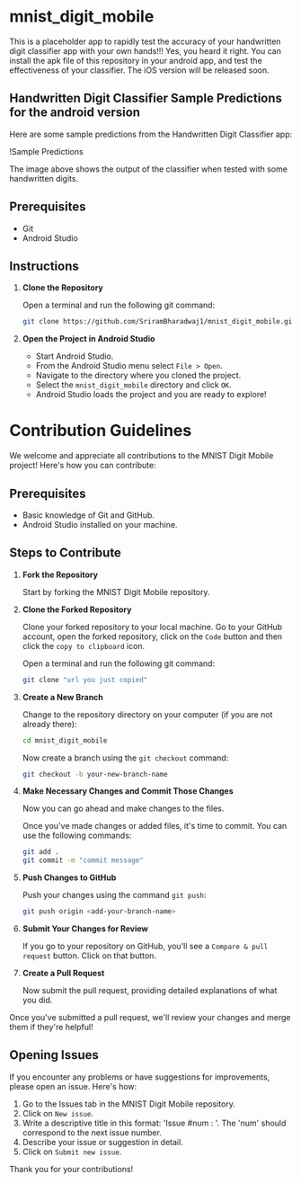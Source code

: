 # mnist_digit_mobile

This is a placeholder app to rapidly test the accuracy of your handwritten digit classifier app with your own hands!!!
Yes, you heard it right. You can install the apk file of this repository in your android app, and test the effectiveness of your classifier.
The iOS version will be released soon.

## Handwritten Digit Classifier Sample Predictions for the android version

Here are some sample predictions from the Handwritten Digit Classifier app:

!Sample Predictions

The image above shows the output of the classifier when tested with some handwritten digits.


## Prerequisites

- Git
- Android Studio

## Instructions

1. **Clone the Repository**

    Open a terminal and run the following git command:

    ```bash
    git clone https://github.com/SriramBharadwaj1/mnist_digit_mobile.git
    ```

2. **Open the Project in Android Studio**

    - Start Android Studio.
    - From the Android Studio menu select `File > Open`.
    - Navigate to the directory where you cloned the project.
    - Select the `mnist_digit_mobile` directory and click `OK`.
    - Android Studio loads the project and you are ready to explore!

# Contribution Guidelines

We welcome and appreciate all contributions to the MNIST Digit Mobile project! Here's how you can contribute:

## Prerequisites

- Basic knowledge of Git and GitHub.
- Android Studio installed on your machine.

## Steps to Contribute

1. **Fork the Repository**

    Start by forking the MNIST Digit Mobile repository.

2. **Clone the Forked Repository**

    Clone your forked repository to your local machine. Go to your GitHub account, open the forked repository, click on the `Code` button and then click the `copy to clipboard` icon.

    Open a terminal and run the following git command:

    ```bash
    git clone "url you just copied"
    ```

3. **Create a New Branch**

    Change to the repository directory on your computer (if you are not already there):

    ```bash
    cd mnist_digit_mobile
    ```

    Now create a branch using the `git checkout` command:

    ```bash
    git checkout -b your-new-branch-name
    ```

4. **Make Necessary Changes and Commit Those Changes**

    Now you can go ahead and make changes to the files.

    Once you've made changes or added files, it's time to commit. You can use the following commands:

    ```bash
    git add .
    git commit -m "commit message"
    ```

5. **Push Changes to GitHub**

    Push your changes using the command `git push`:

    ```bash
    git push origin <add-your-branch-name>
    ```

6. **Submit Your Changes for Review**

    If you go to your repository on GitHub, you'll see a `Compare & pull request` button. Click on that button.

7. **Create a Pull Request**

    Now submit the pull request, providing detailed explanations of what you did.

Once you've submitted a pull request, we'll review your changes and merge them if they're helpful!

## Opening Issues

If you encounter any problems or have suggestions for improvements, please open an issue. Here's how:

1. Go to the Issues tab in the MNIST Digit Mobile repository.
2. Click on `New issue`.
3. Write a descriptive title in this format: 'Issue #num : <the issue>'. The 'num' should correspond to the next issue number.
4. Describe your issue or suggestion in detail.
5. Click on `Submit new issue`.

Thank you for your contributions!
